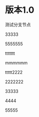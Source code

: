 # 版本1.0
测试分支节点

33333

5555555

ttttttt

mmmmmm


ttttt2222





2222222


33333




4444


55555


